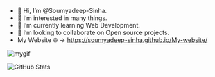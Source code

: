 - 👋 Hi, I’m @Soumyadeep-Sinha.
- 👀 I’m interested in many things.
- 🌱 I’m currently learning Web Development.
- 💞️ I’m looking to collaborate on Open source projects.
- My Website 🌐 -> https://soumyadeep-sinha.github.io/My-website/

![mygif](https://user-images.githubusercontent.com/91267634/210175151-7bb1b8d4-6d58-4da4-8a5d-4b90cdffe09e.gif)

<!---
Soumyadeep-Sinha/Soumyadeep-Sinha is a ✨ special ✨ repository because its `README.md` (this file) appears on your GitHub profile.
You can click the Preview link to take a look at your changes.
--->

![GitHub Stats](https://github-readme-stats.vercel.app/api?username=Soumyadeep-Sinha&theme=radical)
